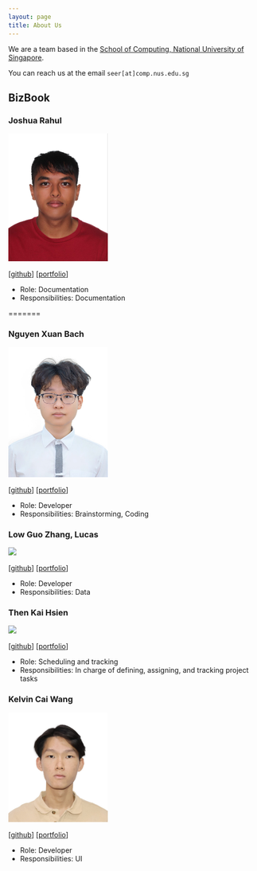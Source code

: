 ```yaml
---
layout: page
title: About Us
---
```


We are a team based in the [School of Computing, National University of Singapore](https://www.comp.nus.edu.sg).

You can reach us at the email `seer[at]comp.nus.edu.sg`

## BizBook

### Joshua Rahul

<img src="images/bosh1707.png" width="200px">

[[github](https://github.com/Bosh1707)]
[[portfolio](team/johndoe.md)]

* Role: Documentation
* Responsibilities: Documentation

=======
### Nguyen Xuan Bach

<img src="images/bmathnguyen.png" width="200px">

[[github](http://github.com/bmathnguyen)]
[[portfolio](team/johndoe.md)]

- Role: Developer
- Responsibilities: Brainstorming, Coding

### Low Guo Zhang, Lucas

<img src="images/biggillyboyman.png" width="200px">

[[github](http://github.com/biggillyboyman)] [[portfolio](team/johndoe.md)]

- Role: Developer
- Responsibilities: Data

### Then Kai Hsien

<img src="images/romidas99.png" width="200px">

[[github](http://github.com/romidas99)]
[[portfolio](team/johndoe.md)]

- Role: Scheduling and tracking
- Responsibilities: In charge of defining, assigning, and tracking project tasks

### Kelvin Cai Wang

<img src="images/caiwang0.png" width="200px">

[[github](http://github.com/caiwang0)]
[[portfolio](team/johndoe.md)]

- Role: Developer
- Responsibilities: UI
